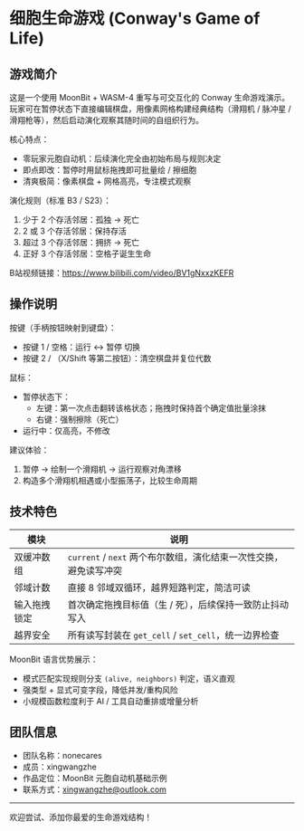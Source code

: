 # 细胞生命游戏 (Conway's Game of Life)

## 游戏简介

这是一个使用 MoonBit + WASM-4 重写与可交互化的 Conway 生命游戏演示。玩家可在暂停状态下直接编辑棋盘，用像素网格构建经典结构（滑翔机 / 脉冲星 / 滑翔枪等），然后启动演化观察其随时间的自组织行为。

核心特点：
- 零玩家元胞自动机：后续演化完全由初始布局与规则决定
- 即点即改：暂停时用鼠标拖拽即可批量绘 / 擦细胞
- 清爽极简：像素棋盘 + 网格高亮，专注模式观察

演化规则（标准 B3 / S23）：
1. 少于 2 个存活邻居：孤独 -> 死亡
2. 2 或 3 个存活邻居：保持存活
3. 超过 3 个存活邻居：拥挤 -> 死亡
4. 正好 3 个存活邻居：空格子诞生生命

B站视频链接：https://www.bilibili.com/video/BV1gNxxzKEFR

## 操作说明

按键（手柄按钮映射到键盘）：
- 按键 1 / 空格：运行 ↔ 暂停 切换
- 按键 2 / （X/Shift 等第二按钮）：清空棋盘并复位代数

鼠标：
- 暂停状态下：
  - 左键：第一次点击翻转该格状态；拖拽时保持首个确定值批量涂抹
  - 右键：强制擦除（死亡）
- 运行中：仅高亮，不修改

建议体验：
1. 暂停 → 绘制一个滑翔机 → 运行观察对角漂移
2. 构造多个滑翔机相遇或小型振荡子，比较生命周期

## 技术特色

| 模块 | 说明 |
|------|------|
| 双缓冲数组 | `current` / `next` 两个布尔数组，演化结束一次性交换，避免读写冲突 |
| 邻域计数 | 直接 8 邻域双循环，越界短路判定，简洁可读 |
| 输入拖拽锁定 | 首次确定拖拽目标值（生 / 死），后续保持一致防止抖动写入 |
| 越界安全 | 所有读写封装在 `get_cell` / `set_cell`，统一边界检查 |

MoonBit 语言优势展示：
- 模式匹配实现规则分支 `(alive, neighbors)` 判定，语义直观
- 强类型 + 显式可变字段，降低并发/重构风险
- 小规模函数粒度利于 AI / 工具自动重排或增量分析

## 团队信息

- 团队名称：nonecares
- 成员：xingwangzhe
- 作品定位：MoonBit 元胞自动机基础示例
- 联系方式：xingwangzhe@outlook.com

---
欢迎尝试、添加你最爱的生命游戏结构！
